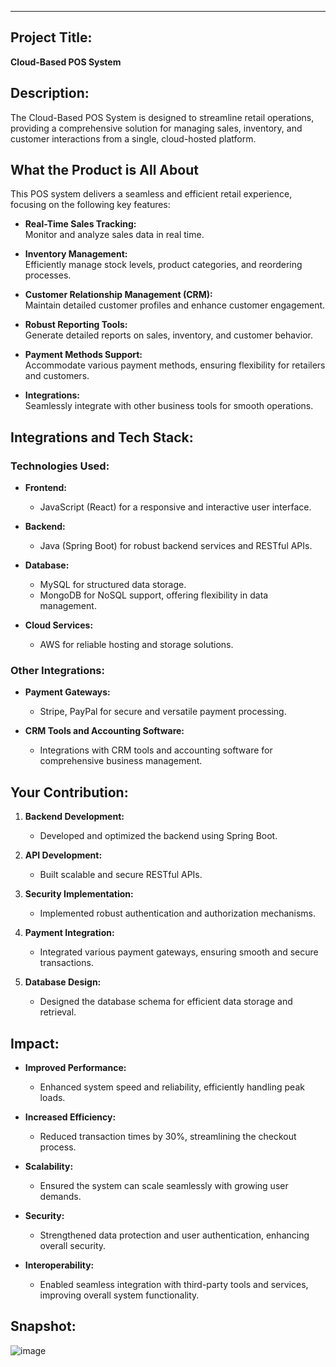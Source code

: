 ---

## Project Title:  
**Cloud-Based POS System**

## Description:  
The Cloud-Based POS System is designed to streamline retail operations, providing a comprehensive solution for managing sales, inventory, and customer interactions from a single, cloud-hosted platform.

## What the Product is All About

This POS system delivers a seamless and efficient retail experience, focusing on the following key features:

- **Real-Time Sales Tracking:**  
  Monitor and analyze sales data in real time.

- **Inventory Management:**  
  Efficiently manage stock levels, product categories, and reordering processes.

- **Customer Relationship Management (CRM):**  
  Maintain detailed customer profiles and enhance customer engagement.

- **Robust Reporting Tools:**  
  Generate detailed reports on sales, inventory, and customer behavior.

- **Payment Methods Support:**  
  Accommodate various payment methods, ensuring flexibility for retailers and customers.

- **Integrations:**  
  Seamlessly integrate with other business tools for smooth operations.

## Integrations and Tech Stack:

### Technologies Used:
- **Frontend:**  
  - JavaScript (React) for a responsive and interactive user interface.

- **Backend:**  
  - Java (Spring Boot) for robust backend services and RESTful APIs.

- **Database:**  
  - MySQL for structured data storage.  
  - MongoDB for NoSQL support, offering flexibility in data management.

- **Cloud Services:**  
  - AWS for reliable hosting and storage solutions.

### Other Integrations:
- **Payment Gateways:**  
  - Stripe, PayPal for secure and versatile payment processing.

- **CRM Tools and Accounting Software:**  
  - Integrations with CRM tools and accounting software for comprehensive business management.

## Your Contribution:
1. **Backend Development:**  
   - Developed and optimized the backend using Spring Boot.

2. **API Development:**  
   - Built scalable and secure RESTful APIs.

3. **Security Implementation:**  
   - Implemented robust authentication and authorization mechanisms.

4. **Payment Integration:**  
   - Integrated various payment gateways, ensuring smooth and secure transactions.

5. **Database Design:**  
   - Designed the database schema for efficient data storage and retrieval.

## Impact:
- **Improved Performance:**  
  - Enhanced system speed and reliability, efficiently handling peak loads.

- **Increased Efficiency:**  
  - Reduced transaction times by 30%, streamlining the checkout process.

- **Scalability:**  
  - Ensured the system can scale seamlessly with growing user demands.

- **Security:**  
  - Strengthened data protection and user authentication, enhancing overall security.

- **Interoperability:**  
  - Enabled seamless integration with third-party tools and services, improving overall system functionality.

## Snapshot:

![image](https://github.com/user-attachments/assets/a7e6af78-e980-4880-8dcc-fc75fbbd8d23)

